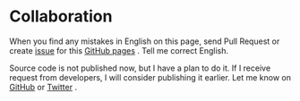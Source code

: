 # Collaboration

When you find any mistakes in English on this page, send Pull Request or create 
<a class="ga" id="collaboration-issue" href="https://github.com/oniatsu/HotSwitch/issues">issue</a> 
for this 
<a class="ga" id="collaboration-github_pages" href="https://github.com/oniatsu/HotSwitch">GitHub pages</a>
.
Tell me correct English.

Source code is not published now, but I have a plan to do it.
If I receive request from developers, I will consider publishing it earlier.
Let me know on 
<a class="ga" id="collaboration-github" href="https://github.com/oniatsu/HotSwitch">GitHub</a> 
or 
<a class="ga" id="collaboration-twitter" href="https://twitter.com/{{ site.twitter_username }}">Twitter</a>
.

